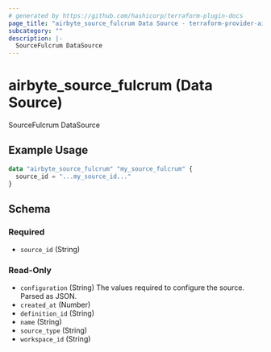 ```yaml
---
# generated by https://github.com/hashicorp/terraform-plugin-docs
page_title: "airbyte_source_fulcrum Data Source - terraform-provider-airbyte"
subcategory: ""
description: |-
  SourceFulcrum DataSource
---
```


# airbyte_source_fulcrum (Data Source)

SourceFulcrum DataSource

## Example Usage

```terraform
data "airbyte_source_fulcrum" "my_source_fulcrum" {
  source_id = "...my_source_id..."
}
```

<!-- schema generated by tfplugindocs -->
## Schema

### Required

- `source_id` (String)

### Read-Only

- `configuration` (String) The values required to configure the source. Parsed as JSON.
- `created_at` (Number)
- `definition_id` (String)
- `name` (String)
- `source_type` (String)
- `workspace_id` (String)
